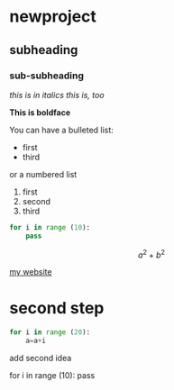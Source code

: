 # newproject

## subheading

### sub-subheading

*this is in italics*
_this is, too_

**This is boldface**

You can have a bulleted list:
- first
- third

or a numbered list

1. first
2. second
3. third

```python
for i in range (10):
    pass  
```
$$a^2 + b^2$$

[my website](http://pearsoblab.github.io)

# second step

```python
for i in range (20):
    a=a+i

```

add second idea

for i in range (10):
    pass
    

